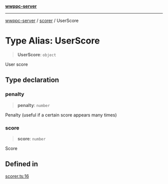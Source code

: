[**wwppc-server**](../../README.md)

***

[wwppc-server](../../modules.md) / [scorer](../README.md) / UserScore

# Type Alias: UserScore

> **UserScore**: `object`

User score

## Type declaration

### penalty

> **penalty**: `number`

Penalty (useful if a certain score appears many times)

### score

> **score**: `number`

Score

## Defined in

[scorer.ts:16](https://github.com/WWPPC/WWPPC-server/blob/f21384f154c6e2184ddc59d99a3230ee362152e8/src/scorer.ts#L16)
